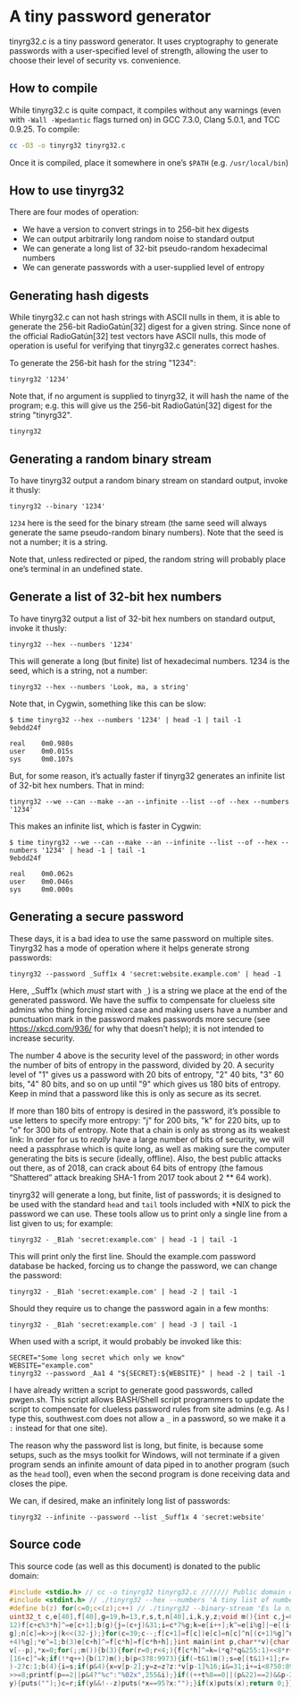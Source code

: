 # A tiny password generator

tinyrg32.c is a tiny password generator.  It uses cryptography to generate
passwords with a user-specified level of strength, allowing the user
to choose their level of security vs. convenience.

## How to compile

While tinyrg32.c is quite compact, it compiles without any warnings (even
with `-Wall -Wpedantic` flags turned on) in GCC 7.3.0, Clang 5.0.1, and
TCC 0.9.25.  To compile:

```bash
cc -O3 -o tinyrg32 tinyrg32.c
```

Once it is compiled, place it somewhere in one’s `$PATH` (e.g. 
`/usr/local/bin`)

## How to use tinyrg32

There are four modes of operation:

* We have a version to convert strings in to 256-bit hex digests
* We can output arbitrarily long random noise to standard output
* We can generate a long list of 32-bit pseudo-random hexadecimal numbers
* We can generate passwords with a user-supplied level of entropy

## Generating hash digests

While tinyrg32.c can not hash strings with ASCII nulls in them, it is
able to generate the 256-bit RadioGatún[32] digest for a given string.
Since none of the official RadioGatún[32] test vectors have ASCII nulls,
this mode of operation is useful for verifying that tinyrg32.c generates
correct hashes.

To generate the 256-bit hash for the string "1234":

```
tinyrg32 '1234'
```

Note that, if no argument is supplied to tinyrg32, it will hash the
name of the program; e.g. this will give us the 256-bit RadioGatún[32]
digest for the string "tinyrg32".

```
tinyrg32
```

## Generating a random binary stream

To have tinyrg32 output a random binary stream on standard output, 
invoke it thusly:

```
tinyrg32 --binary '1234'
```

`1234` here is the seed for the binary stream (the same seed will always
generate the same pseudo-random binary numbers).  Note that the seed is
not a number; it is a string.

Note that, unless redirected or piped, the random string will probably
place one’s terminal in an undefined state.

## Generate a list of 32-bit hex numbers

To have tinyrg32 output a list of 32-bit hex numbers on standard output,
invoke it thusly:

```
tinyrg32 --hex --numbers '1234'
```

This will generate a long (but finite) list of hexadecimal numbers.
1234 is the seed, which is a string, not a number:

```
tinyrg32 --hex --numbers 'Look, ma, a string'
```

Note that, in Cygwin, something like this can be slow:

```
$ time tinyrg32 --hex --numbers '1234' | head -1 | tail -1
9ebdd24f

real    0m0.980s
user    0m0.015s
sys     0m0.107s
```

But, for some reason, it’s actually faster if tinyrg32 generates an 
infinite list of 32-bit hex numbers.  That in mind:

```
tinyrg32 --we --can --make --an --infinite --list --of --hex --numbers '1234'
```

This makes an infinite list, which is faster in Cygwin:

```
$ time tinyrg32 --we --can --make --an --infinite --list --of --hex --numbers '1234' | head -1 | tail -1
9ebdd24f

real    0m0.062s
user    0m0.046s
sys     0m0.000s
```

## Generating a secure password

These days, it is a bad idea to use the same password on multiple sites.
Tinyrg32 has a mode of operation where it helps generate strong passwords:

```
tinyrg32 --password _Suff1x 4 'secret:website.example.com' | head -1 
```

Here, _Suff1x (which _must_ start with `_`) is a string we place at
the end of the generated password.  We have the suffix to compensate
for clueless site admins who thing forcing mixed case and making users 
have a number and punctuation mark in the password makes passwords more 
secure (see https://xkcd.com/936/ for why that doesn’t help); it is
not intended to increase security.

The number 4 above is the security level of the password; in other words
the number of bits of entropy in the password, divided by 20.  A
security level of "1" gives us a password with 20 bits of entropy, "2"
40 bits, "3" 60 bits, "4" 80 bits, and so on up until "9" which gives
us 180 bits of entropy.  Keep in mind that a password like this is only
as secure as its secret.

If more than 180 bits of entropy is desired in the password, it’s possible
to use letters to specify more entropy: "j" for 200 bits, "k" for 220 bits,
up to "o" for 300 bits of entropy.  Note that a chain is only as strong
as its weakest link: In order for us to _really_ have a large number
of bits of security, we will need a passphrase which is quite long, as
well as making sure the computer generating the bits is secure (ideally,
offline).  Also, the best public attacks out there, as of 2018, can crack
about 64 bits of entropy (the famous “Shattered” attack breaking
SHA-1 from 2017 took about 2 ** 64 work).

tinyrg32 will generate a long, but finite, list of passwords; it is 
designed to be used with the standard `head` and `tail` tools included 
with *NIX to pick the password we can use.  These tools allow us to
print only a single line from a list given to us; for example:

```
tinyrg32 - _B1ah 'secret:example.com' | head -1 | tail -1
```

This will print only the first line.  Should the example.com password
database be hacked, forcing us to change the password, we can change
the password:

```
tinyrg32 - _B1ah 'secret:example.com' | head -2 | tail -1
```

Should they require us to change the password again in a few months:

```
tinyrg32 - _B1ah 'secret:example.com' | head -3 | tail -1
```

When used with a script, it would probably be invoked like this:

```
SECRET="Some long secret which only we know"
WEBSITE="example.com"
tinyrg32 --password _Aa1 4 "${SECRET}:${WEBSITE}" | head -2 | tail -1
```

I have already written a script to generate good passwords, called pwgen.sh.
This script allows BASH/Shell script programmers to update the script to
compensate for clueless password rules from site admins (e.g. As I type 
this, southwest.com does not allow a `_` in a password, so we make it a `:` 
instead for that one site).

The reason why the password list is long, but finite, is because some
setups, such as the msys toolkit for Windows, will not terminate if
a given program sends an infinite amount of data piped in to another
program (such as the `head` tool), even when the second program is done
receiving data and closes the pipe.

We can, if desired, make an infinitely long list of passwords:

```
tinyrg32 --infinite --password --list _Suff1x 4 'secret:website'
```

## Source code

This source code (as well as this document) is donated to the public 
domain:

```c
#include <stdio.h> // cc -o tinyrg32 tinyrg32.c /////// Public domain code
#include <stdint.h> // ./tinyrg32 --hex --numbers 'A tiny list of numbers'
#define b(z) for(c=0;c<(z);c++) // ./tinyrg32 --binary-stream 'Es la niña'
uint32_t c,e[40],f[40],g=19,h=13,r,s,t,n[40],i,k,y,z;void m(){int c,j=0;b(
12)f[c+c%3*h]^=e[c+1];b(g){j=(c+j)&31;i=c*7%g;k=e[i++];k^=e[i%g]|~e[(i+1)%
g];n[c]=k>>j|k<<(32-j);}for(c=39;c--;f[c+1]=f[c])e[c]=n[c]^n[(c+1)%g]^n[(c
+4)%g];*e^=1;b(3)e[c+h]^=f[c*h]=f[c*h+h];}int main(int p,char**v){char *q=
v[--p],*x=0;for(;;m()){b(3){for(r=0;r<4;){f[c*h]^=k=(*q?*q&255:1)<<8*r++;e
[16+c]^=k;if(!*q++){b(17)m();b(p<3?8:9973){if(~t&1)m();s=e[(t&1)+1];r=(p&3
)-2?c:1;b(4){i=s;if(p&4){x=v[p-2];y=z=z?z:*v[p-1]%16;i&=31;i+=i<8?50:89;}s
>>=8;printf(p==2||p&4?"%c":"%02x",255&i);}if((++t%8==0||(p&22)==2)&&p-2&&!
y){puts("");}c=r;if(y&&!--z)puts(*x==95?x:"");}if(x)puts(x);return 0;}}}}}
```

